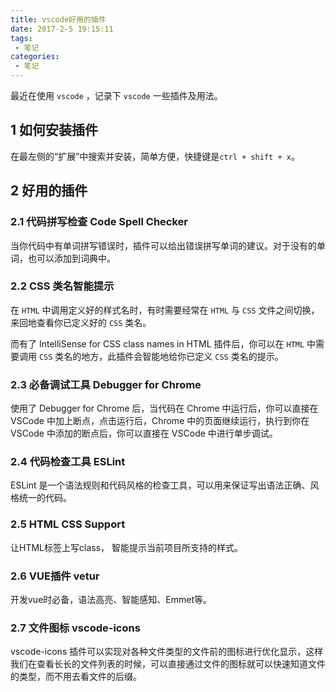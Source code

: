 ```yaml
---
title: vscode好用的插件
date: 2017-2-5 19:15:11
tags: 
 - 笔记
categories: 
 - 笔记
---
```

最近在使用 `vscode` ，记录下 `vscode` 一些插件及用法。

## 1 如何安装插件
在最左侧的“扩展”中搜索并安装，简单方便，快捷键是`ctrl + shift + x`。
## 2 好用的插件
### 2.1 代码拼写检查 Code Spell Checker
当你代码中有单词拼写错误时，插件可以给出错误拼写单词的建议。对于没有的单词，也可以添加到词典中。
### 2.2 CSS 类名智能提示
在 `HTML` 中调用定义好的样式名时，有时需要经常在 `HTML` 与 `CSS` 文件之间切换，来回地查看你已定义好的 `CSS` 类名。

而有了 IntelliSense for CSS class names in HTML 插件后，你可以在 `HTML` 中需要调用 `CSS` 类名的地方，此插件会智能地给你已定义 `CSS` 类名的提示。


### 2.3 必备调试工具 Debugger for Chrome
使用了 Debugger for Chrome 后，当代码在 Chrome 中运行后，你可以直接在 VSCode 中加上断点，点击运行后，Chrome 中的页面继续运行，执行到你在 VSCode 中添加的断点后，你可以直接在 VSCode 中进行单步调试。

### 2.4 代码检查工具 ESLint
ESLint 是一个语法规则和代码风格的检查工具，可以用来保证写出语法正确、风格统一的代码。

### 2.5 HTML CSS Support
让HTML标签上写class， 智能提示当前项目所支持的样式。

### 2.6 VUE插件 vetur
开发vue时必备，语法高亮、智能感知、Emmet等。

### 2.7 文件图标 vscode-icons
vscode-icons 插件可以实现对各种文件类型的文件前的图标进行优化显示，这样我们在查看长长的文件列表的时候，可以直接通过文件的图标就可以快速知道文件的类型，而不用去看文件的后缀。


